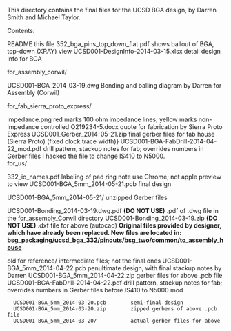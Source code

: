This directory contains the final files for the UCSD BGA design, by Darren Smith and Michael Taylor.

Contents:

  README                                   this file
  352_bga_pins_top_down_flat.pdf           shows ballout of BGA, top-down (XRAY) view
  UCSD001-DesignInfo-2014-03-15.xlsx       detail design info for BGA

for_assembly_corwil/

   UCSD001-BGA_2014_03-19.dwg              Bonding and balling diagram by Darren for Assembly (Corwil)  

for_fab_sierra_proto_express/

   impedance.png                           red marks 100 ohm impedance lines; yellow marks non-impedance controlled
   Q219234-5.docx 		   	   quote for fabrication by Sierra Proto Express
   UCSD001_Gerber_2014-05-21.zip           final gerber files for fab house (Sierra Proto) (fixed clock trace width)}
   UCSD001-BGA-FabDrill-2014-04-22_mod.pdf drill pattern, stackup notes for fab; overrides numbers in Gerber files
                                           I hacked the file to change IS410 to N5000.                
for_us/

   332_io_names.pdf                        labeling of pad ring note use Chrome; not apple preview to view
   UCSD001-BGA_5mm_2014-05-21.pcb          final design

   UCSD001-BGA_5mm_2014-05-21/             unzipped Gerber files

   UCSD001-Bonding_2014-03-19.dwg.pdf      **(DO NOT USE)** .pdf of .dwg file in the for_assembly_Corwil directory
   UCSD001-Bonding_2014-03-19.zip          **(DO NOT USE)** .dxf file for above (autocad)
   **Original files provided by designer, which have already been replaced. New files are located in: [bsg_packaging/ucsd_bga_332/pinouts/bsg_two/common/to_assembly_house](../pinouts/bsg_two/common/to_assembly_house)**

   old for reference/                       intermediate files; not the final ones
      UCSD001-BGA_5mm_2014-04-22.pcb	    penultimate design, with final stackup notes by Darren
      UCSD001-BGA_5mm_2014-04-22.zip 	    gerber files for above .pcb file
      UCSD001-BGA-FabDrill-2014-04-22.pdf   drill pattern, stackup notes for fab; overrides numbers in Gerber files
                                            before IS410 to N5000 mod

      UCSD001-BGA_5mm_2014-03-20.pcb 	    semi-final design
      UCSD001-BGA_5mm_2014-03-20.zip        zipped gerbers of above .pcb file
      UCSD001-BGA_5mm_2014-03-20/           actual gerber files for above
